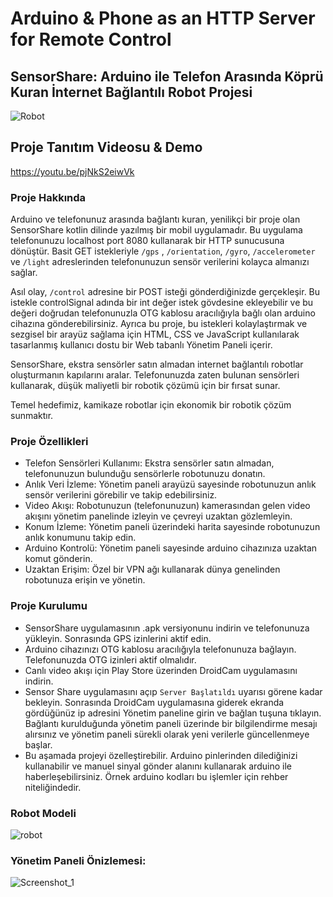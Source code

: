 # Arduino & Phone as an HTTP Server for Remote Control

## SensorShare: Arduino ile Telefon Arasında Köprü Kuran İnternet Bağlantılı Robot Projesi
![Robot](https://github.com/abdulkadrtr/internetControlledRobot/assets/87595266/87f7197f-8d18-49eb-88a3-a27fdda7b15c)
## Proje Tanıtım Videosu & Demo 

https://youtu.be/pjNkS2eiwVk


### Proje Hakkında 
Arduino ve telefonunuz arasında bağlantı kuran, yenilikçi bir proje olan SensorShare kotlin dilinde yazılmış bir mobil uygulamadır. Bu uygulama telefonunuzu localhost port 8080 kullanarak bir HTTP  sunucusuna dönüştür. Basit GET istekleriyle `/gps` ,  `/orientation`, `/gyro`, `/accelerometer` ve `/light` adreslerinden telefonunuzun sensör verilerini kolayca almanızı sağlar. 

Asıl olay, `/control` adresine bir POST isteği gönderdiğinizde gerçekleşir. Bu istekle controlSignal adında bir int değer istek gövdesine ekleyebilir ve bu değeri doğrudan telefonunuzla OTG kablosu aracılığıyla bağlı olan arduino cihazına gönderebilirsiniz. Ayrıca bu proje, bu istekleri kolaylaştırmak ve sezgisel bir arayüz sağlama için HTML, CSS ve JavaScript kullanılarak tasarlanmış kullanıcı dostu bir Web tabanlı Yönetim Paneli içerir.

SensorShare, ekstra sensörler satın almadan internet bağlantılı robotlar oluşturmanın kapılarını aralar. Telefonunuzda zaten bulunan sensörleri kullanarak, düşük maliyetli bir robotik çözümü için bir fırsat sunar. 

Temel hedefimiz, kamikaze robotlar için ekonomik bir robotik çözüm sunmaktır.

### Proje Özellikleri
  - Telefon Sensörleri Kullanımı: Ekstra sensörler satın almadan, telefonunuzun bulunduğu sensörlerle robotunuzu donatın.
  - Anlık Veri İzleme: Yönetim paneli arayüzü sayesinde robotunuzun anlık sensör verilerini görebilir ve takip edebilirsiniz.
  - Video Akışı: Robotunuzun (telefonunuzun) kamerasından gelen video akışını yönetim panelinde izleyin ve çevreyi uzaktan gözlemleyin.
  - Konum İzleme: Yönetim paneli üzerindeki harita sayesinde robotunuzun anlık konumunu takip edin.
  - Arduino Kontrolü: Yönetim paneli sayesinde arduino cihazınıza uzaktan komut gönderin.
  - Uzaktan Erişim: Özel bir VPN ağı kullanarak dünya genelinden robotunuza erişin ve yönetin.

### Proje Kurulumu
  - SensorShare uygulamasının .apk versiyonunu indirin ve telefonunuza yükleyin. Sonrasında GPS izinlerini aktif edin.
  - Arduino cihazınızı OTG kablosu aracılığıyla telefonunuza bağlayın. Telefonunuzda OTG izinleri aktif olmalıdır.
  - Canlı video akışı için Play Store üzerinden DroidCam uygulamasını indirin.
  - Sensor Share uygulamasını açıp `Server Başlatıldı` uyarısı görene kadar bekleyin. Sonrasında DroidCam uygulamasına giderek ekranda gördüğünüz ip adresini Yönetim paneline girin ve bağlan tuşuna tıklayın. Bağlantı kurulduğunda yönetim paneli üzerinde bir bilgilendirme mesajı alırsınız ve yönetim paneli sürekli olarak yeni verilerle güncellenmeye başlar.
  - Bu aşamada projeyi özelleştirebilir. Arduino pinlerinden dilediğinizi kullanabilir ve manuel sinyal gönder alanını kullanarak arduino ile haberleşebilirsiniz. Örnek arduino kodları bu işlemler için rehber niteliğindedir.

### Robot Modeli
![robot](https://github.com/abdulkadrtr/internetControlledRobot/assets/87595266/4f791f5c-18c2-4ddd-9585-44dd323387fa)
### Yönetim Paneli Önizlemesi:
![Screenshot_1](https://github.com/abdulkadrtr/internetControlledRobot/assets/87595266/b74fcf18-eb25-4b8b-b26c-69625de1ee4a)

